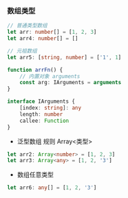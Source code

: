 ### 数组类型

```ts
// 普通类型数组
let arr: number[] = [1, 2, 3]
let arr4: number[] = []

// 元祖数组
let arr5: [string, number] = ['1', 1]

function arrFn() {
    // 内置对象 arguments
    const arg: IArguments = arguments
}

interface IArguments {
    [index: string]: any
    length: number
    callee: Function
}

```

- 泛型数组
规则 Array<类型>
```ts
let arr2: Array<number> = [1, 2, 3]
let arr3: Array<any> = [1, 2, '3']
```


- 数组任意类型

```ts
let arr6: any[] = [1, 2, '3']
```